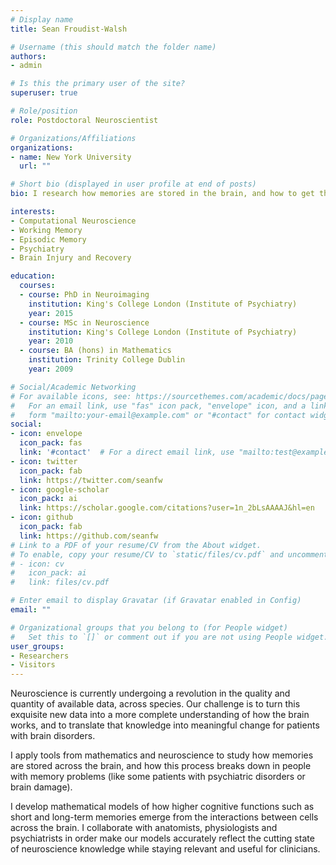 ```yaml
---
# Display name
title: Sean Froudist-Walsh

# Username (this should match the folder name)
authors:
- admin

# Is this the primary user of the site?
superuser: true

# Role/position
role: Postdoctoral Neuroscientist

# Organizations/Affiliations
organizations:
- name: New York University
  url: ""

# Short bio (displayed in user profile at end of posts)
bio: I research how memories are stored in the brain, and how to get them back when they are lost.

interests:
- Computational Neuroscience
- Working Memory
- Episodic Memory
- Psychiatry
- Brain Injury and Recovery

education:
  courses:
  - course: PhD in Neuroimaging
    institution: King's College London (Institute of Psychiatry)
    year: 2015
  - course: MSc in Neuroscience
    institution: King's College London (Institute of Psychiatry)
    year: 2010
  - course: BA (hons) in Mathematics
    institution: Trinity College Dublin
    year: 2009

# Social/Academic Networking
# For available icons, see: https://sourcethemes.com/academic/docs/page-builder/#icons
#   For an email link, use "fas" icon pack, "envelope" icon, and a link in the
#   form "mailto:your-email@example.com" or "#contact" for contact widget.
social:
- icon: envelope
  icon_pack: fas
  link: '#contact'  # For a direct email link, use "mailto:test@example.org".
- icon: twitter
  icon_pack: fab
  link: https://twitter.com/seanfw
- icon: google-scholar
  icon_pack: ai
  link: https://scholar.google.com/citations?user=1n_2bLsAAAAJ&hl=en
- icon: github
  icon_pack: fab
  link: https://github.com/seanfw
# Link to a PDF of your resume/CV from the About widget.
# To enable, copy your resume/CV to `static/files/cv.pdf` and uncomment the lines below.
# - icon: cv
#   icon_pack: ai
#   link: files/cv.pdf

# Enter email to display Gravatar (if Gravatar enabled in Config)
email: ""

# Organizational groups that you belong to (for People widget)
#   Set this to `[]` or comment out if you are not using People widget.
user_groups:
- Researchers
- Visitors
---
```

Neuroscience is currently undergoing a revolution in the quality and quantity of available data, across species. Our challenge is to turn this exquisite new data into a more complete understanding of how the brain works, and to translate that knowledge into meaningful change for patients with brain disorders. 

I apply tools from mathematics and neuroscience to study how memories are stored across the brain, and how this process breaks down in people with memory problems (like some patients with psychiatric disorders or brain damage). 

I develop mathematical models of how higher cognitive functions such as short and long-term memories emerge from the interactions between cells across the brain. I collaborate with anatomists, physiologists and psychiatrists in order make our models accurately reflect the cutting state of neuroscience knowledge while staying relevant and useful for clinicians. 

